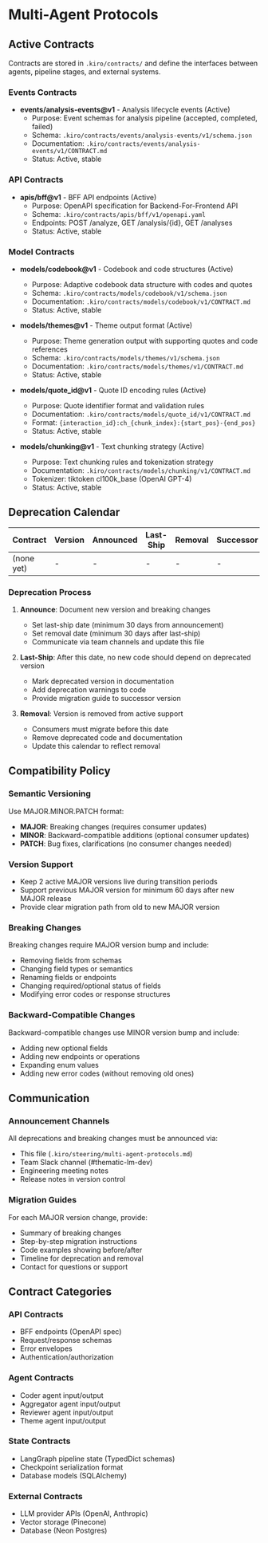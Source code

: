 # Multi-Agent Protocols

## Active Contracts

Contracts are stored in `.kiro/contracts/` and define the interfaces between agents, pipeline stages, and external systems.

### Events Contracts

- **events/analysis-events@v1** - Analysis lifecycle events (Active)
  - Purpose: Event schemas for analysis pipeline (accepted, completed, failed)
  - Schema: `.kiro/contracts/events/analysis-events/v1/schema.json`
  - Documentation: `.kiro/contracts/events/analysis-events/v1/CONTRACT.md`
  - Status: Active, stable

### API Contracts

- **apis/bff@v1** - BFF API endpoints (Active)
  - Purpose: OpenAPI specification for Backend-For-Frontend API
  - Schema: `.kiro/contracts/apis/bff/v1/openapi.yaml`
  - Endpoints: POST /analyze, GET /analysis/{id}, GET /analyses
  - Status: Active, stable

### Model Contracts

- **models/codebook@v1** - Codebook and code structures (Active)
  - Purpose: Adaptive codebook data structure with codes and quotes
  - Schema: `.kiro/contracts/models/codebook/v1/schema.json`
  - Documentation: `.kiro/contracts/models/codebook/v1/CONTRACT.md`
  - Status: Active, stable

- **models/themes@v1** - Theme output format (Active)
  - Purpose: Theme generation output with supporting quotes and code references
  - Schema: `.kiro/contracts/models/themes/v1/schema.json`
  - Documentation: `.kiro/contracts/models/themes/v1/CONTRACT.md`
  - Status: Active, stable

- **models/quote_id@v1** - Quote ID encoding rules (Active)
  - Purpose: Quote identifier format and validation rules
  - Documentation: `.kiro/contracts/models/quote_id/v1/CONTRACT.md`
  - Format: `{interaction_id}:ch_{chunk_index}:{start_pos}-{end_pos}`
  - Status: Active, stable

- **models/chunking@v1** - Text chunking strategy (Active)
  - Purpose: Text chunking rules and tokenization strategy
  - Documentation: `.kiro/contracts/models/chunking/v1/CONTRACT.md`
  - Tokenizer: tiktoken cl100k_base (OpenAI GPT-4)
  - Status: Active, stable

## Deprecation Calendar

| Contract | Version | Announced | Last-Ship | Removal | Successor |
|----------|---------|-----------|-----------|---------|-----------|
| (none yet) | - | - | - | - | - |

### Deprecation Process

1. **Announce**: Document new version and breaking changes
   - Set last-ship date (minimum 30 days from announcement)
   - Set removal date (minimum 30 days after last-ship)
   - Communicate via team channels and update this file

2. **Last-Ship**: After this date, no new code should depend on deprecated version
   - Mark deprecated version in documentation
   - Add deprecation warnings to code
   - Provide migration guide to successor version

3. **Removal**: Version is removed from active support
   - Consumers must migrate before this date
   - Remove deprecated code and documentation
   - Update this calendar to reflect removal

## Compatibility Policy

### Semantic Versioning

Use MAJOR.MINOR.PATCH format:
- **MAJOR**: Breaking changes (requires consumer updates)
- **MINOR**: Backward-compatible additions (optional consumer updates)
- **PATCH**: Bug fixes, clarifications (no consumer changes needed)

### Version Support

- Keep 2 active MAJOR versions live during transition periods
- Support previous MAJOR version for minimum 60 days after new MAJOR release
- Provide clear migration path from old to new MAJOR version

### Breaking Changes

Breaking changes require MAJOR version bump and include:
- Removing fields from schemas
- Changing field types or semantics
- Renaming fields or endpoints
- Changing required/optional status of fields
- Modifying error codes or response structures

### Backward-Compatible Changes

Backward-compatible changes use MINOR version bump and include:
- Adding new optional fields
- Adding new endpoints or operations
- Expanding enum values
- Adding new error codes (without removing old ones)

## Communication

### Announcement Channels

All deprecations and breaking changes must be announced via:
- This file (`.kiro/steering/multi-agent-protocols.md`)
- Team Slack channel (#thematic-lm-dev)
- Engineering meeting notes
- Release notes in version control

### Migration Guides

For each MAJOR version change, provide:
- Summary of breaking changes
- Step-by-step migration instructions
- Code examples showing before/after
- Timeline for deprecation and removal
- Contact for questions or support

## Contract Categories

### API Contracts
- BFF endpoints (OpenAPI spec)
- Request/response schemas
- Error envelopes
- Authentication/authorization

### Agent Contracts
- Coder agent input/output
- Aggregator agent input/output
- Reviewer agent input/output
- Theme agent input/output

### State Contracts
- LangGraph pipeline state (TypedDict schemas)
- Checkpoint serialization format
- Database models (SQLAlchemy)

### External Contracts
- LLM provider APIs (OpenAI, Anthropic)
- Vector storage (Pinecone)
- Database (Neon Postgres)
